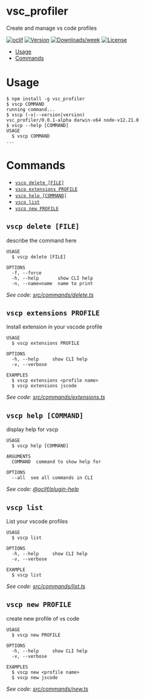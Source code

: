 vsc_profiler
============

Create and manage vs code profiles

[![oclif](https://img.shields.io/badge/cli-oclif-brightgreen.svg)](https://oclif.io)
[![Version](https://img.shields.io/npm/v/vsc_profiler.svg)](https://npmjs.org/package/vsc_profiler)
[![Downloads/week](https://img.shields.io/npm/dw/vsc_profiler.svg)](https://npmjs.org/package/vsc_profiler)
[![License](https://img.shields.io/npm/l/vsc_profiler.svg)](https://github.com/oillescas/vsc_profiler/blob/master/package.json)

<!-- toc -->
* [Usage](#usage)
* [Commands](#commands)
<!-- tocstop -->
# Usage
<!-- usage -->
```sh-session
$ npm install -g vsc_profiler
$ vscp COMMAND
running command...
$ vscp (-v|--version|version)
vsc_profiler/0.0.1-alpha darwin-x64 node-v12.21.0
$ vscp --help [COMMAND]
USAGE
  $ vscp COMMAND
...
```
<!-- usagestop -->
# Commands
<!-- commands -->
* [`vscp delete [FILE]`](#vscp-delete-file)
* [`vscp extensions PROFILE`](#vscp-extensions-profile)
* [`vscp help [COMMAND]`](#vscp-help-command)
* [`vscp list`](#vscp-list)
* [`vscp new PROFILE`](#vscp-new-profile)

## `vscp delete [FILE]`

describe the command here

```
USAGE
  $ vscp delete [FILE]

OPTIONS
  -f, --force
  -h, --help       show CLI help
  -n, --name=name  name to print
```

_See code: [src/commands/delete.ts](https://github.com/oillescas/vsc_profiler/blob/v0.0.1-alpha/src/commands/delete.ts)_

## `vscp extensions PROFILE`

Install extension in your vscode profile

```
USAGE
  $ vscp extensions PROFILE

OPTIONS
  -h, --help     show CLI help
  -v, --verbose

EXAMPLES
  $ vscp extensions <profile name>
  $ vscp extensions jscode
```

_See code: [src/commands/extensions.ts](https://github.com/oillescas/vsc_profiler/blob/v0.0.1-alpha/src/commands/extensions.ts)_

## `vscp help [COMMAND]`

display help for vscp

```
USAGE
  $ vscp help [COMMAND]

ARGUMENTS
  COMMAND  command to show help for

OPTIONS
  --all  see all commands in CLI
```

_See code: [@oclif/plugin-help](https://github.com/oclif/plugin-help/blob/v3.2.2/src/commands/help.ts)_

## `vscp list`

List your vscode profiles

```
USAGE
  $ vscp list

OPTIONS
  -h, --help     show CLI help
  -v, --verbose

EXAMPLE
  $ vscp list
```

_See code: [src/commands/list.ts](https://github.com/oillescas/vsc_profiler/blob/v0.0.1-alpha/src/commands/list.ts)_

## `vscp new PROFILE`

create new profile of vs code

```
USAGE
  $ vscp new PROFILE

OPTIONS
  -h, --help     show CLI help
  -v, --verbose

EXAMPLES
  $ vscp new <profile name>
  $ vscp new jscode
```

_See code: [src/commands/new.ts](https://github.com/oillescas/vsc_profiler/blob/v0.0.1-alpha/src/commands/new.ts)_
<!-- commandsstop -->
